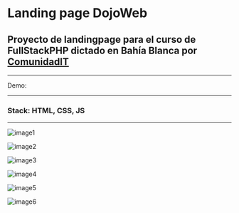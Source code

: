 # Landing page DojoWeb

## Proyecto de landingpage para el curso de FullStackPHP dictado en Bahía Blanca por [ComunidadIT](https://www.comunidadit.org/)

---

Demo:

---

### Stack: HTML, CSS, JS

---

![image1](https://lh3.googleusercontent.com/1dXFhrEm8toN8mwngtlxk3syWnyjxYOlVU6lpLClIU4TurWSPcUfakpzP37q0EpSeTrtUj0DhyOx_8XfaMc35jmmTE1wnpVdLGx3WjsanIsqn4cuU1bWe4pSa2cJ_nuksZn1xYgzzbQpGuXEbzIWXJNxpKBDcnQ8rJwxfIRPtCyaDYuYiNLJ12kJLbul7pZSyBByrapw2dtOayzyczjjnkvEd9APjYKhpdTn4DlRyG16AfaPBa21Na-zQBQiMdbjBWCGR9btO9yu1FDD3Kbf6Y7fkd08m5xeAWMc3iqDT5O6cVrVBRdJ_EAIV0mP7IGiOJfh1QRpAl0m5IlAy59QUXSawcLb3zV7eNMFr8mzq45YKr1rY8z6P1JrNK59g6LleGUN3ixvBgFLEO0WfAtkr-hR9PiRzKoKyQRIm-OSzg_eWG1eDns5OQSRgI9BXGCW12v-eYngbXj9naOHkfCvJennuO9T8pn6HLxRheJPxSvSUNOKKxNfw3i9M97l7lKDM_-48-iXehmA-L7-pJmuZfA43RCfSpyZ0TQHqLdYwWkF6csfUwMbsa4NAbwOsuVagq4ap7YsGg8NRv0A9DrXpAmkFB09-NwkzSJEXa_b8ghcWK77wqhXzijrei-ZLhOeejxSHcfzkp5uZYbDRbCF6ZK6jD0JDv7qJ9igH5h7HuJzqEzjZX7IRdHhFK7_MRwXLDnJNTAWf0BQr5RKZTMa95Y=w1904-h936-no?authuser=0)

![image2](https://lh3.googleusercontent.com/0oOQseD9hS8qfqEO7SmoNUazPIFgfpUfR0UBVBi42XPBBeX6nnOGadx_BDEqqxENmvS0SE0dNSKBHh92SppFhVSIT-th-ejxtpCaFrG-NgAhfaJfwx9MDLNxyLfH759Bs1JuwjPCDEOyZDF9Bok2MOnxM3WNal5Y5rr9re_ouj4UGKO7Ri_eWG6Mx_LkkwnsEjq6JhLhXMtugN2p7c1e82jl7oBliKYLElRVfDVJ2z-6-g4DiKfQu6jCXNOPakb210G-hhATExo6_smQfFyQzd5B3eMj0uXRaF1QQ_Fcrmq-gji7rWeHdVjHEokTG2GjTcdefZOERTKmqtqkLpdDCGk7E6fSBV2q6wPa11weML6LWrTJdM-7umoUKeqb-nGcZ91nqwzxvhLu9aVF-Ac3AYdp0tu6aZPv78M5e4hFJ86AHtqhVv1bQgqMxor2LwBBQzaD25FyqLin8iU2fIPRj90kaxPZQAbjKcm9Ha-ufnBAllzVZ5ETMnP7fm4ClSSPB1VLPAzvn02PcvvVIpvQPI_dxR6UbQ2OvXrT_ZcmVZHDtxbRLsgLzcpX1dV0wsO7kXh5oHYF4i6yLNBhk67fzgISEVqg6AD8QOe4aCuoCWfJslBuWPGzeXpKQ51P0-7Vt1MaKCHg2qnf-G0Nnsy2dPcRoYtJSS-eHGspufe-_uKiQMD7VnVuQ5nv-QE1klJsfB5QyEyb4JZ43v-8VUiS3Qg=w1902-h937-no?authuser=0)

![image3](https://lh3.googleusercontent.com/aSoP-b9aZY9r6Kw_Mgt5DQD7alL66GeiSgJFq6Y82rhLLCnn3ASJ4wh5DCS5p3ZnqiyzjAd4BzvXQ2r3KM-z01YOD_lNk8CWIoJZBB3E1QC9bMQYjNHYGz1AAdNuMqSux-UenZneMiugGOA_tYTZULyMojxyieDSUZbeHIfRPd6kYTs21UhzAS_9pEtXbXrtpadOe3TwOr918G_ogII_72G-P0Cmw8abLbnTwjjT86ZfXMKmvBHnnIPk2E4uq4vEF2rYIWVtTqz3YurESu9qYKKx2sJtrOuhF0ZqeZ5zplFnnWZAADoL4ri-I_nfRxpSlwdC3LyTSSbjuFzSCT-uuDGuy9i49FhaEbaAK_BMB8873BnhV981AqEWk9HyRkOAevp4F8JgGKR0_RpQSqJBsIDm7F1EJ4-xjUbj6doLI3C59O-SnjkCDaSXyWTFqlgcGGXsvfVkGP6MmzioluN2eXn8b9s_s_YrftIFZk5kqIOYYh8kz7mP9XtQbbvw7ymGBo3Joe8vec-vI3qPhgGGIChvzf8uOW5v4zBYwZCuv6r6zqCuy6dkfdwhQEXLUGEW-cn4dmtyo2dhE_tKyQlTC9ne9TDolRvGMNQYGccUI63NvZpxki2EgEcD8NXmMmOIt5_1OxY4EvgI1GNp5D7oSdx6H_ooU6DP7TLXdfYSRwRGzqCxoz36x7hj5v7xQEfFaQE52qxQaTCHb8FDTcM7aZE=w1900-h933-no?authuser=0)

![image4](https://lh3.googleusercontent.com/7W54lFPeoGkFAdGBVfwVv-09eOSrP-znVtw2_PcEVdmyianQRVTKD70O0z5Hr83Qv5kXRBPxOTqEiGF3t6J28XosRybA-i4xR7XuKmWWXPESayo38Xxz_TIFKsklKHNcdIs6bhsLzGhj8vhB__Hpe4gtoBwoLERyEup0gCqUOxduFpylB4Gw52nIVlqI706rABOhDe_srQf0ig_C0YB5vqsNVwR-8gONnqhvDXtxcXdmHkzeCx8QwCbE_gVN9je2inpN-jj99Y7DphQYiw3UpmZ1FdQm_f6-8qlZITvs47c7TQ2CQiyHiTl4XAA4XN0TAPicfiFlJk04M_5KSMIWDYAkHqTm2jCS3077befDJykupqOJYtGhioCPeRjSVkE_4dwXm95vU1mXJy-I2KRGuskJuoR6KNF0k4zvDeBzK0xCecf9QSEx0Kq4So43MBm0UKEFPT_p2SvLdX9n8hpvLnJYl_yjTQFylzoPG0seznZVaPdftWr0mt3KUwdzHnEZDE3fAFkrdCIkRSZ974XJl0YwVpc6sPj65dRvMJeq5zZd3D3pNf2IyFaJEf3CRCglgf5Lx0HYmUeKHv9XwCJceUCUGHmwaTnM_vgzKLhmmh9CGkMMNWS_Ds2u9iSrbjU0afV6sr_63adWRL02XWdGltY5XuhbyjaZjG4aeUt05hekAJyO8Y4spVTsgjSKYbgDb3OeX-d8sH-vLLD3aK62XTM=w1901-h934-no?authuser=0)

![image5](https://lh3.googleusercontent.com/BZ2kykyVGHoS2O9v3lSnb7ymb5ts5add263e1DQuGF_8eNi7oH9-09IEjMeZ88czoLncivw_VoVt0TJYF3TLmBJuX4wmxWUEDAnmZOmKz53ovwh2PHmRGGnX5faMpRyu30aZqm9vdxbTOyuQ6oqPe6JZq8Ua61zpVMV6Zh8YS_OGN21tNrEh9DUx_bXNgbxlCOFASTMu7V3ppI9TMrpQHmsI7hifQQG_IM_Z-6Bj_dEz7342tog_TnTO5GrybPNrd-RXr7wye1vvdOVxs1Q7t2cMn0pgc3vipuq_PwmnA_yvd0ZVJ9b-_IadeJ64On_uKZjPvEa8Gt1v39XrPE-GhgV0z7CJorUMrAHXi0ekaS-bqg2VYQHiF6V9KAjX_WG9uNOvF4USzppXgrfNm3oKFtVm4wFkmUR7MRNLeRQkbzU2E7oNl7jSjKZia26NWBuiyMLrMd5SYAoZZF-E54BdC-x1M9-jJnCdYlj21tg4Np3Z1OUvBv5K0Asm1jUlCBZzsBOy1Yn_dbyrQr-cQLNCWiC5AKA24fatd2jAJz1NsuJWQwcp6HbIZ1KTaqVx4TO6JmDg37FvgRVeax0vCYPh0lg8RFq9p1khyrjI8JyLFwxq6nq8cCEiwwWFeN9XcNScRlByI_XWbQvfeAKnOM5ZXJ7H88ivCk3jdVWNDIf1m1wdPYkH8JNmuQBsc_aJxt2tbM9lkN_YLpiYubmMDMtc_Ys=w1900-h936-no?authuser=0)

![image6](https://lh3.googleusercontent.com/5KxoYHiKY5ZkpSbCWlTPDkZUX3MPVnaib73n3tfghVs1MgGkl03IUqhDeGB9C15R76sw5GZ441D8tCM7dJZpp2bLpVELzi6zdUkE0ChHeox9A_LydqeovxmcsKj_234T9yKJX0xvWCbX4zFY2aEuDFtqwqQLeQdn1n9ZL46lVgJHRfmpTHfWGkrTdZcgqQIzpFjUD0_HUZ5n7LBNVHmCGf3DyQFYv039RFUMi0sxnj6sWOe_a0P0PwNE9d9CJCcYuxshJuc1aw-Vzp5H4cmZ2pp_tOA4vqCtdACnaVdLNQTCygleCY8zOFPIVtgjo8HMS3kCpwsqc18pNkihSlxcDGg4jKRzJhb-qUNCOzz0_99G-ehhXQrkq9Yec4S5VIIq1K-BQ3drwkIduqvKFII3UukI5l9TzFaqvt6w_82sUcSUYSJV_u-810KUF8hKvE48kb5j3FsgcE2tBUfjSCUTdT9ayorBoOJ_xnkM6cFLcN5Bb0IoLvOEt6wYVyiVWbv0hs8kwj9AIAffy2vynQt4O8nxCj0bDFj73TDX8JyIzxsEnwcoDBOhq417XJ21SYOvuPUfYpQYKiUmLRfMvsfG72lsFwD7A7Jl1Jnnbvjyu_MCgaIcJ95WFuU1EZGKB6quTtBsPTC7VLmlTvs4-_Km3aC7JHIfiFDWDU38qgjUrVccSBtczdAojFhsz9diGK9qfckBDXCxes3aAElhQxavOqw=w1904-h933-no?authuser=0)
